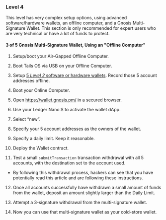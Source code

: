 ### Level 4

This level has very complex setup options, using advanced software/hardware wallets, an offline computer, and a Gnosis Multi-Signature Wallet. This section is only recommended for expert users who are very technical or have a lot of funds to protect.

#### 3 of 5 Gnosis Multi-Signature Wallet, Using an "Offline Computer"

 1. Setup/boot your Air-Gapped Offline Computer.
 
 2. Boot Tails OS via USB on your Offline Computer.
 
 3. Setup [5 *Level 2* software or hardware wallets](https://tra38.gitbooks.io/pro-tips-for-ethereum-wallet-management/content/recommended-wallet-setups/level-2.html). Record those 5 account addresses offline.
 
 4. Boot your Online Computer.
 
 5. Open https://wallet.gnosis.pm/ in a secured browser.
 
 6. Use your Ledger Nano S to activate the wallet dApp.
 
 7. Select “new”.
 
 8. Specify your 5 account addresses as the owners of the wallet.
 
 9. Specify a daily limit. Keep it reasonable.
 
 10. Deploy the Wallet contract.
 
 11. Test a small `submitTransaction` transaction withdrawal with all 5 accounts, with the destination set to the account used.
   - By following this withdrawal process, hackers can see that you have potentially read this article and are following these instructions.
<p></p>

  12. Once all accounts successfully have withdrawn a small amount of funds from the wallet, deposit an amount slightly larger than the Daily Limit.
  
 13. Attempt a 3-signature withdrawal from the multi-signature wallet.
 
 14. Now you can use that multi-signature wallet as your cold-store wallet.